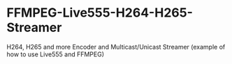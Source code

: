 # FFMPEG-Live555-H264-H265-Streamer
H264, H265 and more Encoder and Multicast/Unicast Streamer (example of how to use Live555 and FFMPEG)
